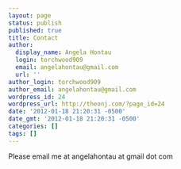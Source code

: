 ```yaml
---
layout: page
status: publish
published: true
title: Contact
author:
  display_name: Angela Hontau
  login: torchwood909
  email: angelahontau@gmail.com
  url: ''
author_login: torchwood909
author_email: angelahontau@gmail.com
wordpress_id: 24
wordpress_url: http://theonj.com/?page_id=24
date: '2012-01-18 21:20:31 -0500'
date_gmt: '2012-01-18 21:20:31 -0500'
categories: []
tags: []
---
```

Please email me at angelahontau at gmail dot com